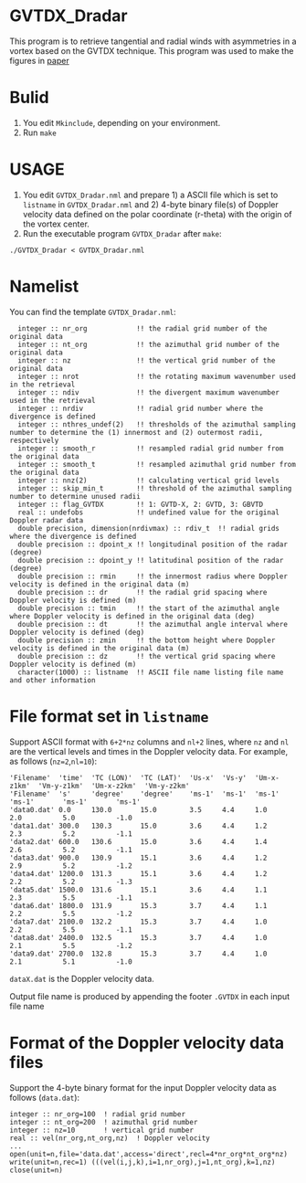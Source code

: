 # GVTDX_Dradar
This program is to retrieve tangential and radial winds with asymmetries in a vortex based on the GVTDX technique. 
This program was used to make the figures in [paper](https://doi.org)

# Bulid
1. You edit `Mkinclude`, depending on your environment. 
2. Run `make`


# USAGE
1. You edit `GVTDX_Dradar.nml` and prepare 1) a ASCII file which is set to `listname` in `GVTDX_Dradar.nml` and 2) 4-byte binary file(s) of Doppler velocity data defined on the polar coordinate (r-theta) with the origin of the vortex center. 
2. Run the executable program `GVTDX_Dradar` after `make`: 
```
./GVTDX_Dradar < GVTDX_Dradar.nml
```


# Namelist
You can find the template `GVTDX_Dradar.nml`: 
```
  integer :: nr_org            !! the radial grid number of the original data
  integer :: nt_org            !! the azimuthal grid number of the original data
  integer :: nz                !! the vertical grid number of the original data
  integer :: nrot              !! the rotating maximum wavenumber used in the retrieval
  integer :: ndiv              !! the divergent maximum wavenumber used in the retrieval
  integer :: nrdiv             !! radial grid number where the divergence is defined
  integer :: nthres_undef(2)   !! thresholds of the azimuthal sampling number to determine the (1) innermost and (2) outermost radii, respectively
  integer :: smooth_r          !! resampled radial grid number from the original data
  integer :: smooth_t          !! resampled azimuthal grid number from the original data
  integer :: nnz(2)            !! calculating vertical grid levels
  integer :: skip_min_t        !! threshold of the azimuthal sampling number to determine unused radii
  integer :: flag_GVTDX        !! 1: GVTD-X, 2: GVTD, 3: GBVTD
  real :: undefobs             !! undefined value for the original Doppler radar data
  double precision, dimension(nrdivmax) :: rdiv_t  !! radial grids where the divergence is defined
  double precision :: dpoint_x !! longitudinal position of the radar (degree)
  double precision :: dpoint_y !! latitudinal position of the radar (degree)
  double precision :: rmin     !! the innermost radius where Doppler velocity is defined in the original data (m)
  double precision :: dr       !! the radial grid spacing where Doppler velocity is defined (m)
  double precision :: tmin     !! the start of the azimuthal angle where Doppler velocity is defined in the original data (deg)
  double precision :: dt       !! the azimuthal angle interval where Doppler velocity is defined (deg)
  double precision :: zmin     !! the bottom height where Doppler velocity is defined in the original data (m)
  double precision :: dz       !! the vertical grid spacing where Doppler velocity is defined (m)
  character(1000) :: listname  !! ASCII file name listing file name and other information
```


# File format set in `listname`
Support ASCII format with `6+2*nz` columns and `nl+2` lines, where `nz` and `nl` are the vertical levels and times in the Doppler velocity data.
For example, as follows (`nz=2`,`nl=10`): 
```
'Filename'  'time'  'TC (LON)'  'TC (LAT)'  'Us-x'  'Vs-y'  'Um-x-z1km'  'Vm-y-z1km'  'Um-x-z2km'  'Vm-y-z2km'  
'Filename'  's'     'degree'    'degree'    'ms-1'  'ms-1'  'ms-1'       'ms-1'       'ms-1'       'ms-1'       
'data0.dat' 0.0     130.0       15.0        3.5     4.4     1.0          2.0          5.0          -1.0         
'data1.dat' 300.0   130.3       15.0        3.6     4.4     1.2          2.3          5.2          -1.1         
'data2.dat' 600.0   130.6       15.0        3.6     4.4     1.4          2.6          5.2          -1.1         
'data3.dat' 900.0   130.9       15.1        3.6     4.4     1.2          2.9          5.2          -1.2         
'data4.dat' 1200.0  131.3       15.1        3.6     4.4     1.2          2.2          5.2          -1.3         
'data5.dat' 1500.0  131.6       15.1        3.6     4.4     1.1          2.3          5.5          -1.1         
'data6.dat' 1800.0  131.9       15.3        3.7     4.4     1.1          2.2          5.5          -1.2         
'data7.dat' 2100.0  132.2       15.3        3.7     4.4     1.0          2.2          5.5          -1.1         
'data8.dat' 2400.0  132.5       15.3        3.7     4.4     1.0          2.1          5.5          -1.2         
'data9.dat' 2700.0  132.8       15.3        3.7     4.4     1.0          2.1          5.1          -1.0         
```
`dataX.dat` is the Doppler velocity data. 

Output file name is produced by appending the footer `.GVTDX` in each input file name


# Format of the Doppler velocity data files
Support the 4-byte binary format for the input Doppler velocity data as follows (`data.dat`): 
```
integer :: nr_org=100  ! radial grid number
integer :: nt_org=200  ! azimuthal grid number
integer :: nz=10       ! vertical grid number
real :: vel(nr_org,nt_org,nz)  ! Doppler velocity
...
open(unit=n,file='data.dat',access='direct',recl=4*nr_org*nt_org*nz)
write(unit=n,rec=1) (((vel(i,j,k),i=1,nr_org),j=1,nt_org),k=1,nz)
close(unit=n)
```

